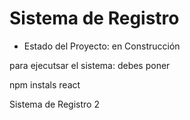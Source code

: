 <h1>Sistema de Registro</h1>

- Estado del Proyecto: en Construcción

para ejecutsar el sistema: debes poner 

npm instals react

Sistema de Registro 2
